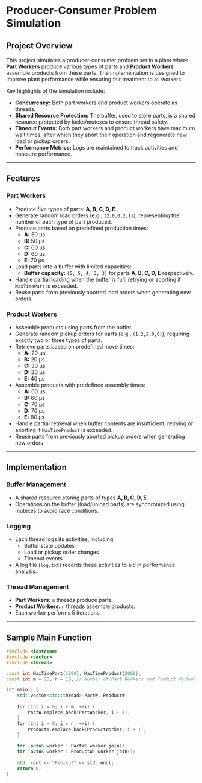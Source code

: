 # Producer-Consumer Problem Simulation

## Project Overview

This project simulates a producer-consumer problem set in a plant where **Part Workers** produce various types of parts and **Product Workers** assemble products from these parts. The implementation is designed to improve plant performance while ensuring fair treatment to all workers.

Key highlights of the simulation include:
- **Concurrency:** Both part workers and product workers operate as threads.
- **Shared Resource Protection:** The buffer, used to store parts, is a shared resource protected by locks/mutexes to ensure thread safety.
- **Timeout Events:** Both part workers and product workers have maximum wait times, after which they abort their operation and regenerate new load or pickup orders.
- **Performance Metrics:** Logs are maintained to track activities and measure performance.

---

## Features

### Part Workers
- Produce five types of parts: **A, B, C, D, E**.
- Generate random load orders (e.g., `(2,0,0,2,1)`), representing the number of each type of part produced.
- Produce parts based on predefined production times:
  - **A:** 50 µs
  - **B:** 50 µs
  - **C:** 60 µs
  - **D:** 60 µs
  - **E:** 70 µs
- Load parts into a buffer with limited capacities:
  - **Buffer capacity:** `(5, 5, 4, 3, 3)` for parts **A, B, C, D, E** respectively.
- Handle partial loading when the buffer is full, retrying or aborting if `MaxTimePart` is exceeded.
- Reuse parts from previously aborted load orders when generating new orders.

### Product Workers
- Assemble products using parts from the buffer.
- Generate random pickup orders for parts (e.g., `(1,2,2,0,0)`), requiring exactly two or three types of parts.
- Retrieve parts based on predefined move times:
  - **A:** 20 µs
  - **B:** 20 µs
  - **C:** 30 µs
  - **D:** 30 µs
  - **E:** 40 µs
- Assemble products with predefined assembly times:
  - **A:** 60 µs
  - **B:** 60 µs
  - **C:** 70 µs
  - **D:** 70 µs
  - **E:** 80 µs
- Handle partial retrieval when buffer contents are insufficient, retrying or aborting if `MaxTimeProduct` is exceeded.
- Reuse parts from previously aborted pickup orders when generating new orders.

---

## Implementation

### Buffer Management
- A shared resource storing parts of types **A, B, C, D, E**.
- Operations on the buffer (load/unload parts) are synchronized using mutexes to avoid race conditions.

### Logging
- Each thread logs its activities, including:
  - Buffer state updates
  - Load or pickup order changes
  - Timeout events
- A log file (`log.txt`) records these activities to aid in performance analysis.

### Thread Management
- **Part Workers:** `m` threads produce parts.
- **Product Workers:** `n` threads assemble products.
- Each worker performs 5 iterations.

---

## Sample Main Function

```cpp
#include <iostream>
#include <vector>
#include <thread>

const int MaxTimePart{1800}, MaxTimeProduct{2000};
const int m = 20, n = 16; // Number of Part Workers and Product Workers

int main() {
    std::vector<std::thread> PartW, ProductW;
    
    for (int i = 0; i < m; ++i) {
        PartW.emplace_back(PartWorker, i + 1);
    }
    for (int i = 0; i < n; ++i) {
        ProductW.emplace_back(ProductWorker, i + 1);
    }
    
    for (auto& worker : PartW) worker.join();
    for (auto& worker : ProductW) worker.join();
    
    std::cout << "Finish!" << std::endl;
    return 0;
}
